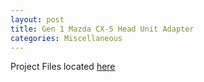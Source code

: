 ```yaml
---
layout: post
title: Gen 1 Mazda CX-5 Head Unit Adapter
categories: Miscellaneous
---
```


Project Files located [here](https://github.com/ryanfahy314/maxda-cx-5-HeadUnitAdapter)
